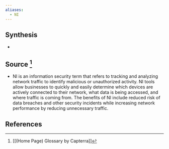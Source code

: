 ```yaml
---
aliases:
  - NI
---
```

## Synthesis
- 
## Source [^1]
- NI is an information security term that refers to tracking and analyzing network traffic to identify malicious or unauthorized activity. NI tools allow businesses to quickly and easily determine which devices are actively connected to their network, what data is being accessed, and where traffic is coming from. The benefits of NI include reduced risk of data breaches and other security incidents while increasing network performance by reducing unnecessary traffic.
## References

[^1]: [[(Home Page) Glossary by Capterra]]